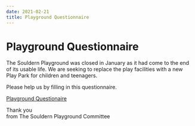 ```yaml
---
date: 2021-02-21
title: Playground Questionnaire
---
```


# Playground Questionnaire

The Souldern Playground was closed in January as it had come to the
end of its usable life. We are seeking to replace the play facilities
with a new Play Park for children and teenagers.

Please help us by filling in this questionnaire.

[Playground Questionaire](https://forms.office.com/Pages/ResponsePage.aspx?id=DQSIkWdsW0yxEjajBLZtrQAAAAAAAAAAAAZ__oxDaSVUMkVLRkwyQlBSSENPUzRXVVFRR0VVVjFIOS4u)

Thank you  
from The Souldern Playground Committee
